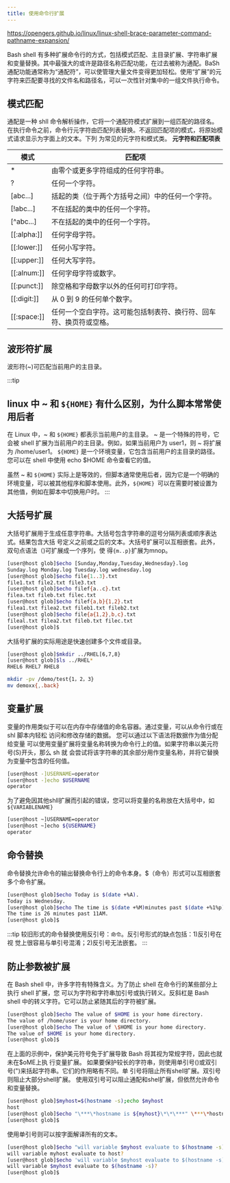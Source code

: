 ```yaml
---
title: 使用命令行扩展
---
```

https://opengers.github.io/linux/linux-shell-brace-parameter-command-pathname-expansion/


Bash shell 有多种扩展命令行的方式，包括模式匹配、主目录扩展、字符串扩展和变量替换。其中最强大的或许是路径名称匹配功能，在过去被称为通配。BaSh 通配功能通常称为“通配符”，可以使管理大量文件变得更加轻松。使用“扩展”的元字符来匹配要寻找的文件名和路径名，可以一次性针对集中的一组文件执行命令。

## 模式匹配

通配是一种 shll 命令解析操作，它将一个通配符模式扩展到一组匹配的路径名。在执行命令之前，命令行元字符由匹配列表替换。不返回匹配项的模式，将原始模式请求显示为字面上的文本。下列
为常见的元字符和模式类。
**元字符和匹配项表**

| 模式        | 匹配项                                                             |
| ----------- | ------------------------------------------------------------------ |
| \*          | 由零个或更多字符组成的任何字符串。                                 |
| ?           | 任何一个字符。                                                     |
| [abc...]    | 括起的类（位于两个方括号之间）中的任何一个字符。                   |
| [!abc...]   | 不在括起的类中的任何一个字符。                                     |
| [^abc...]   | 不在括起的类中的任何一个字符。                                     |
| [[:alpha:]] | 任何字母字符。                                                     |
| [[:lower:]] | 任何小写字符。                                                     |
| [[:upper:]] | 任何大写字符。                                                     |
| [[:alnum:]] | 任何字母字符或数字。                                               |
| [[:punct:]] | 除空格和字母数字以外的任何可打印字符。                             |
| [[:digit:]] | 从 0 到 9 的任何单个数字。                                         |
| [[:space:]] | 任何一个空白字符。这可能包括制表符、换行符、回车符、换页符或空格。 |

## 波形符扩展

波形符(~)可匹配当前用户的主目录。

:::tip
## linux 中 ~ 和 `${HOME}` 有什么区别，为什么脚本常常使用后者
在 Linux 中，~ 和 `${HOME}` 都表示当前用户的主目录。
~ 是一个特殊的符号，它会被 shell 扩展为当前用户的主目录。例如，如果当前用户为 user1，则 ~ 将扩展为 /home/user1。
`${HOME}` 是一个环境变量，它包含当前用户的主目录的路径。您可以在 shell 中使用 echo $HOME 命令查看它的值。

虽然 ~ 和 `${HOME}` 实际上是等效的，但脚本通常使用后者，因为它是一个明确的环境变量，可以被其他程序和脚本使用。此外，`${HOME} `可以在需要时被设置为其他值，例如在脚本中切换用户时。
:::

## 大括号扩展
大括号扩展用于生成任意字符串。大括号包含字符串的逗号分隔列表或顺序表达式。结果包含大括
号定义之前或之后的文本。大括号扩展可以互相嵌套。此外，双句点语法（)可扩展成一个序列，使
得`{m..p}`扩展为mnop。
```bash
[user@host glob]$echo [Sunday,Monday,Tuesday,Wednesday}.log
Sunday.log Monday.log Tuesday.log wednesday.log
[user@host glob]$echo file{1..3}.txt
file1.txt file2.txt file3.txt
[user@host glob]$echo filef{a..c}.txt
filea.txt fileb.txt filec.txt
[user@host glob]$echo filef{a,b}{1,2}.txt
filea1.txt filea2.txt fileb1.txt fileb2.txt
[user@host glob]$echo file{a{1,2},b,c}.txt
fileal.txt filea2.txt fileb.txt filec.txt
[user@host glob]$
```
大括号扩展的实际用途是快速创建多个文件或目录。
```bash
[user@host glob]$mkdir ../RHEL[6,7,8}
[user@host glob]$ls ../RHEL*
RHEL6 RHEL7 RHEL8

mkdir -pv /demo/test{1，2，3}
mv demoxx{,.back}
```
## 变量扩展
变量的作用类似于可以在内存中存储值的命名容器。通过变量，可以从命令行或在 shl 脚本内轻松
访问和修改存储的数据。
您可以通过以下语法将数据作为值分配给变量
可以使用变量扩展将变量名称转换为命令行上的值。如果字符串以美元符号(S)开头，那么 sh 就
会尝试将该字符串的其余部分用作变量名称，并将它替换为变量中包含的任何值。
```bash
[user@host -]USERNAME=operator
[user@host -]echo $USERNAME
operator
```

为了避免因其他shll扩展而引起的错误，您可以将变量的名称放在大括号中，如 `${VARIABLENAME}`
```bash
[user@host ~]USERNAME=operator
[user@host ~]echo ${USERNAME}
operator
```

## 命令替换
命令替换允许命令的输出替换命令行上的命令本身。$（命令）形式可以互相嵌套多个命令扩展。
```bash
[user@host glob]$echo Today is $(date +%A).
Today is Wednesday.
[user@host glob]$echo The time is $(date +%M)minutes past $(date +%1%p).
The time is 26 minutes past 11AM.
[user@host glob]$
```
:::tip 
较旧形式的命令替换使用反引号：`命令`。反引号形式的缺点包括：1)反引号在视
觉上很容易与单引号混淆；2)反引号无法嵌套。
:::

## 防止参数被扩展
在 Bash shell 中，许多字符有特殊含义。为了防止 shell 在命令行的某些部分上执行 shell 扩展，您
可以为字符和字符串加引号或执行转义。反斜杠是 Bash shell 中的转义字符。它可以防止紧随其后的字符被扩展。
```bash
[user@host glob]$echo The value of $HOME is your home directory.
The value of /home/user is your home directory.
[user@host glob]$echo The value of \$HOME is your home directory.
The value of $HOME is your home directory.
[user@host glob]$
```

在上面的示例中，保护美元符号免于扩展导致 Bash 将其视为常规字符，因此也就未在$oME上执
行变量扩展。
如果要保护较长的字符串，则使用单引号()或双引号(")来括起字符串。它们的作用略有不同。单
引号将阻止所有shell扩展。双引号则阻止大部分shell扩展。
使用双引号可以阻止通配和shel扩展，但依然允许命令和变量替换。
```bash
[user@host glob]$myhost=$(hostname -s);echo $myhost
host
[user@host glob]$echo "\***\*hostname is ${myhost}\*\*\***" \***\*hostname is host \*\***
[user@host glob]$
```
使用单引号则可以按字面解译所有的文本。
```bash
[user@host glob]$echo "will variable $myhost evaluate to $(hostname -s)?"
will variable myhost evaluate to host?
[user@host glob]$echo 'will variable $myhost evaluate to $(hostname -s)?'
will variable $myhost evaluate to $(hostname -s)?
[user@host glob]$
```

